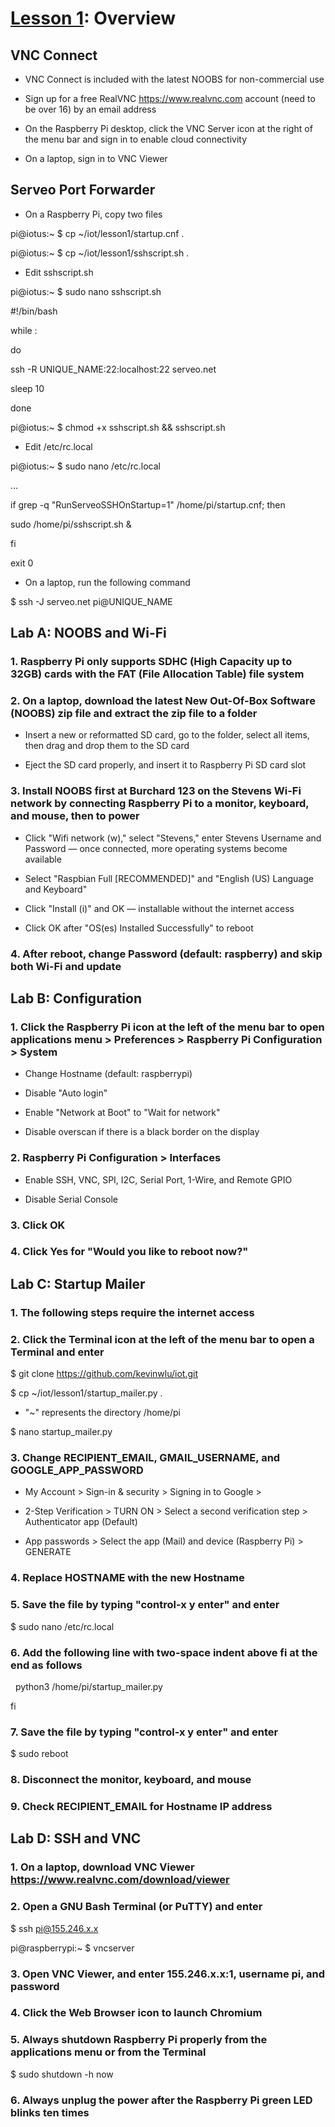 # <a href="https://goo.gl/4aXo9L">Lesson 1</a>: Overview

## VNC Connect

* VNC Connect is included with the latest NOOBS for non-commercial use

* Sign up for a free RealVNC https://www.realvnc.com account (need to be over 16) by an email address

* On the Raspberry Pi desktop, click the VNC Server icon at the right of the menu bar and sign in to enable cloud connectivity

* On a laptop, sign in to VNC Viewer

## Serveo Port Forwarder

* On a Raspberry Pi, copy two files

pi@iotus:~ $ cp ~/iot/lesson1/startup.cnf .

pi@iotus:~ $ cp ~/iot/lesson1/sshscript.sh .

* Edit sshscript.sh

pi@iotus:~ $ sudo nano sshscript.sh

#!/bin/bash

while :

do

ssh -R UNIQUE_NAME:22:localhost:22 serveo.net

sleep 10

done

pi@iotus:~ $ chmod +x sshscript.sh && sshscript.sh

* Edit /etc/rc.local

pi@iotus:~ $ sudo nano /etc/rc.local

...

if grep -q "RunServeoSSHOnStartup=1" /home/pi/startup.cnf; then

  sudo /home/pi/sshscript.sh & 

fi

exit 0

* On a laptop, run the following command

$ ssh -J serveo.net pi@UNIQUE_NAME

## Lab A: NOOBS and Wi-Fi

### 1. Raspberry Pi only supports SDHC (High Capacity up to 32GB) cards with the FAT (File Allocation Table) file system

### 2. On a laptop, download the latest New Out-Of-Box Software (NOOBS) zip file and extract the zip file to a folder

* Insert a new or reformatted SD card, go to the folder, select all items, then drag and drop them to the SD card

* Eject the SD card properly, and insert it to Raspberry Pi SD card slot

### 3. Install NOOBS first at Burchard 123 on the Stevens Wi-Fi network by connecting Raspberry Pi to a monitor, keyboard, and mouse, then to power

* Click "Wifi network (w)," select "Stevens," enter Stevens Username and Password — once connected, more operating systems become available

* Select "Raspbian Full [RECOMMENDED]" and "English (US) Language and Keyboard"

* Click "Install (i)" and OK — installable without the internet access

* Click OK after "OS(es) Installed Successfully" to reboot

### 4. After reboot, change Password (default: raspberry) and skip both Wi-Fi and update

## Lab B: Configuration

### 1. Click the Raspberry Pi icon at the left of the menu bar to open applications menu > Preferences > Raspberry Pi Configuration > System

* Change Hostname (default: raspberrypi)

* Disable "Auto login" 

* Enable "Network at Boot" to "Wait for network"

* Disable overscan if there is a black border on the display

### 2. Raspberry Pi Configuration > Interfaces

* Enable SSH, VNC, SPI, I2C, Serial Port, 1-Wire, and Remote GPIO

* Disable Serial Console

### 3. Click OK

### 4. Click Yes for "Would you like to reboot now?"

## Lab C: Startup Mailer

### 1. The following steps require the internet access

### 2. Click the Terminal icon at the left of the menu bar to open a Terminal and enter 

$ git clone https://github.com/kevinwlu/iot.git

$ cp ~/iot/lesson1/startup_mailer.py .

* "~" represents the directory /home/pi

$ nano startup_mailer.py

### 3. Change RECIPIENT_EMAIL, GMAIL_USERNAME, and GOOGLE_APP_PASSWORD

* My Account > Sign-in & security > Signing in to Google > 

* 2-Step Verification > TURN ON > Select a second verification step > Authenticator app (Default)

* App passwords > Select the app (Mail) and device (Raspberry Pi) > GENERATE

### 4. Replace HOSTNAME with the new Hostname

### 5. Save the file by typing "control-x y enter" and enter

$ sudo nano /etc/rc.local

### 6. Add the following line with two-space indent above fi at the end as follows

&nbsp;  python3 /home/pi/startup_mailer.py

fi

### 7. Save the file by typing "control-x y enter" and enter

$ sudo reboot

### 8. Disconnect the monitor, keyboard, and mouse

### 9. Check RECIPIENT_EMAIL for Hostname IP address

## Lab D: SSH and VNC

### 1. On a laptop, download VNC Viewer https://www.realvnc.com/download/viewer

### 2. Open a GNU Bash Terminal (or PuTTY) and enter

$ ssh pi@155.246.x.x

pi@raspberrypi:~ $ vncserver

### 3. Open VNC Viewer, and enter 155.246.x.x:1, username pi, and password

### 4. Click the Web Browser icon to launch Chromium

### 5. Always shutdown Raspberry Pi properly from the applications menu or from the Terminal

$ sudo shutdown -h now

### 6. Always unplug the power after the Raspberry Pi green LED blinks ten times
